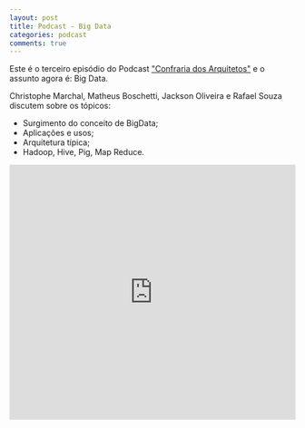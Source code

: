 ```yaml
---
layout: post
title: Podcast - Big Data
categories: podcast
comments: true
---
```



<div class="message">
  Este é o terceiro episódio do Podcast <a href="https://soundcloud.com/confraria-dos-arquitetos" target="_blank">"Confraria dos Arquitetos"</a> e o assunto agora é: Big Data.
</div>

Christophe Marchal, Matheus Boschetti, Jackson Oliveira e Rafael Souza discutem sobre os tópicos:

* Surgimento do conceito de BigData;
* Aplicações e usos;
* Arquitetura típica;
* Hadoop, Hive, Pig, Map Reduce.

<iframe width="100%" height="450" scrolling="no" frameborder="no" src="https://w.soundcloud.com/player/?url=https%3A//api.soundcloud.com/tracks/142540308&amp;auto_play=false&amp;hide_related=false&amp;visual=true"></iframe>
